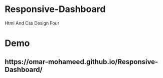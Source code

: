 # Responsive-Dashboard
Html And Css Design Four
<h1>Demo</h1>
<h2>https://omar-mohameed.github.io/Responsive-Dashboard/</h2>
